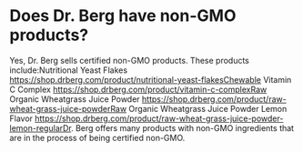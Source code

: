 # Does Dr. Berg have non-GMO products?

Yes, Dr. Berg sells certified non-GMO products. These products include:Nutritional Yeast Flakes https://shop.drberg.com/product/nutritional-yeast-flakesChewable Vitamin C Complex https://shop.drberg.com/product/vitamin-c-complexRaw Organic Wheatgrass Juice Powder https://shop.drberg.com/product/raw-wheat-grass-juice-powderRaw Organic Wheatgrass Juice Powder Lemon Flavor https://shop.drberg.com/product/raw-wheat-grass-juice-powder-lemon-regularDr. Berg offers many products with non-GMO ingredients that are in the process of being certified non-GMO.